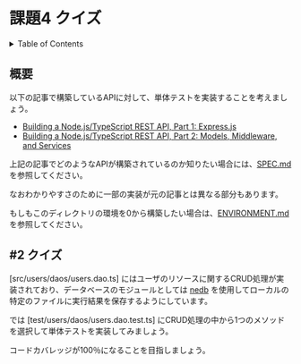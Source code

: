 # 課題4 クイズ

<!-- START doctoc generated TOC please keep comment here to allow auto update -->
<!-- DON'T EDIT THIS SECTION, INSTEAD RE-RUN doctoc TO UPDATE -->
<details>
<summary>Table of Contents</summary>

- [概要](#%E6%A6%82%E8%A6%81)

</details>
<!-- END doctoc generated TOC please keep comment here to allow auto update -->

## 概要

以下の記事で構築しているAPIに対して、単体テストを実装することを考えましょう。

- [Building a Node.js/TypeScript REST API, Part 1: Express.js](https://www.toptal.com/express-js/nodejs-typescript-rest-api-pt-1)
- [Building a Node.js/TypeScript REST API, Part 2: Models, Middleware, and Services](https://www.toptal.com/express-js/nodejs-typescript-rest-api-pt-2)

上記の記事でどのようなAPIが構築されているのか知りたい場合には、[SPEC.md](./SPEC.md) を参照してください。

なおわかりやすさのために一部の実装が元の記事とは異なる部分もあります。

もしもこのディレクトリの環境を0から構築したい場合は、[ENVIRONMENT.md](./ENVIRONMENT.md) を参照してください。

## #2 クイズ

[src/users/daos/users.dao.ts] にはユーザのリソースに関するCRUD処理が実装されており、データベースのモジュールとしては [nedb](https://github.com/louischatriot/nedb/) を使用してローカルの特定のファイルに実行結果を保存するようにしています。

では [test/users/daos/users.dao.test.ts] にCRUD処理の中から1つのメソッドを選択して単体テストを実装してみましょう。

コードカバレッジが100％になることを目指しましょう。
